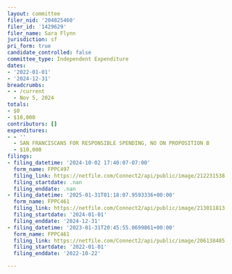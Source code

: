 ```yaml
---
layout: committee
filer_nid: '204825460'
filer_id: '1429629'
filer_name: Sara Flynn
jurisdiction: sf
pri_form: true
candidate_controlled: false
committee_type: Independent Expenditure
dates:
- '2022-01-01'
- '2024-12-31'
breadcrumbs:
- - /current
  - Nov 5, 2024
totals:
- $0
- $10,000
contributors: []
expenditures:
- - ''
  - SAN FRANCISCANS FOR RESPONSIBLE SPENDING, NO ON PROPOSITION B
  - $10,000
filings:
- filing_datetime: '2024-10-02 17:40:07-07:00'
  form_name: FPPC497
  filing_link: https://netfile.com/Connect2/api/public/image/212231538
  filing_startdate: .nan
  filing_enddate: .nan
- filing_datetime: '2025-01-31T01:18:07.9593336+00:00'
  form_name: FPPC461
  filing_link: https://netfile.com/Connect2/api/public/image/213011813
  filing_startdate: '2024-01-01'
  filing_enddate: '2024-12-31'
- filing_datetime: '2023-01-31T20:45:55.0699861+00:00'
  form_name: FPPC461
  filing_link: https://netfile.com/Connect2/api/public/image/206138485
  filing_startdate: '2022-01-01'
  filing_enddate: '2022-10-22'

---
```


